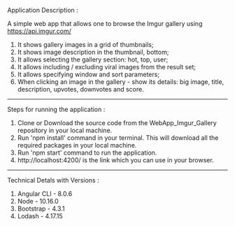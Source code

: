 
Application Description : 

A simple web app that allows one to browse the Imgur gallery using https://api.imgur.com/

1) It shows gallery images in a grid of thumbnails;
2) It shows image description in the thumbnail, bottom;
3) It allows selecting the gallery section: hot, top, user;
4) It allows including / excluding viral images from the result set;
5) It allows specifying window and sort parameters;
6) When clicking an image in the gallery - show its details: big image, title, description, upvotes, downvotes and score.

-------------------------------------------------------------------------------------------------------

Steps for running the application :

1) Clone or Download the source code from the WebApp_Imgur_Gallery repository in your local machine.
2) Run 'npm install' command in your terminal. This will download all the required packages in your local machine.
3) Run 'npm start' command to run the application.
4) http://localhost:4200/ is the link which you can use in your browser.

-------------------------------------------------------------------------------------------------------

Technical Detals with Versions :

1) Angular CLI - 8.0.6
2) Node - 10.16.0
3) Bootstrap - 4.3.1
4) Lodash - 4.17.15
